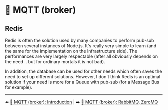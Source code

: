 # 📡 MQTT (broker)

## Redis 

Redis is often the solution used by many companies to perform pub-sub between several instances of Node.js. It's really very simple to learn (and the same for the implementation on the Infrastructure side). The performances are very largely respectable (after all obviously depends on the need .. but for ordinary mortals it is not bad).

In addition, the database can be used for other needs which often saves the need to set up different solutions. However, I don't think Redis is an optimal solution if your need is more for a Queue with pub-sub (for a Message Bus for example).

---

⬅️ [📡 MQTT (broker): Introduction](./introduction.md) |
➡️ [📡 MQTT (broker): RabbitMQ, ZeroMQ](./rabbitMQ-zeroMQ.md)